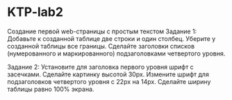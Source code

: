 # KTP-lab2
Создание первой web-страницы с простым текстом
Задание 1:  Добавьте к созданной таблице две строки и один столбец.
Уберите у созданной таблицы все границы.
Сделайте заголовки списков (нумерованного и маркированного) подзаголовками четвертого уровня.

Задание 2: 
Установите для заголовка первого уровня шрифт с засечками.
Сделайте картинку высотой 30px.
Измените шрифт для подзаголовков четвертого уровня с 22px на 14px.
Сделайте ширину таблицы равно 100% экрана.

